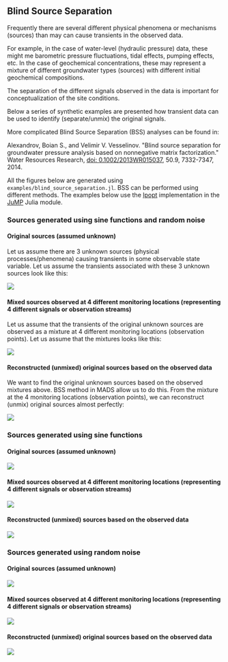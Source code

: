 ## Blind Source Separation

Frequently there are several different physical phenomena or mechanisms (sources) than may can cause transients in the observed data.

For example, in the case of water-level (hydraulic pressure) data, these might me barometric pressure fluctuations, tidal effects, pumping effects, etc.
In the case of geochemical concentrations, these may represent a mixture of different groundwater types (sources) with different initial geochemical compositions.

The separation of the different signals observed in the data is important for conceptualization of the site conditions.

Below a series of synthetic examples are presented how transient data can be used to identify (separate/unmix) the original signals.

More complicated Blind Source Separation (BSS) analyses can be found in:

Alexandrov, Boian S., and Velimir V. Vesselinov. "Blind source separation for groundwater pressure analysis based on nonnegative matrix factorization." Water Resources Research, [doi: 0.1002/2013WR015037](http://onlinelibrary.wiley.com/doi/10.1002/2013WR015037/abstract), 50.9, 7332-7347, 2014.

All the figures below are generated using `examples/blind_source_separation.jl`. BSS can be performed using different methods. The examples below use the [Ipopt](https://projects.coin-or.org/Ipopt) implementation in the [JuMP](https://github.com/JuliaOpt/JuMP.jl) Julia module.

### Sources generated using sine functions and random noise

#### Original sources (assumed unknown)

Let us assume there are 3 unknown sources (physical processes/phenomena) causing transients in some observable state variable.
Let us assume the transients associated with these 3 unknown sources look like this:

![](sig_original_sources.svg)

#### Mixed sources observed at 4 different monitoring locations (representing 4 different signals or observation streams)

Let us assume that the transients of the original unknown sources are observed as a mixture at 4 different monitoring locations (observation points).
Let us assume that the mixtures looks like this:

![](sig_mixed_signals.svg)

#### Reconstructed (unmixed) original sources based on the observed data

We want to find the original unknown sources based on the observed mixtures above.
BSS method in MADS allow us to do this.
From the mixture at the 4 monitoring locations (observation points), we can reconstruct (unmix) original sources almost perfectly:

![](sig_unmixed_sources_nlopt.svg)

### Sources generated using sine functions

#### Original sources (assumed unknown)

![](sin_original_sources.svg)

#### Mixed sources observed at 4 different monitoring locations (representing 4 different signals or observation streams)

![](sin_mixed_signals.svg)

#### Reconstructed (unmixed) sources based on the observed data

![](sin_unmixed_sources_nlopt.svg)

### Sources generated using random noise

#### Original sources (assumed unknown)

![](rand_original_sources.svg)

#### Mixed sources observed at 4 different monitoring locations (representing 4 different signals or observation streams)

![](rand_mixed_signals.svg)

#### Reconstructed (unmixed) original sources based on the observed data

![](rand_unmixed_sources_nlopt.svg)
